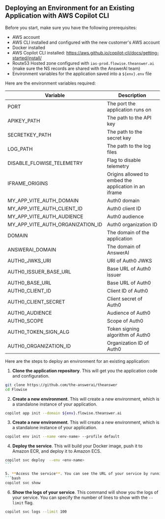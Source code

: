 ## Deploying an Environment for an Existing Application with AWS Copilot CLI

Before you start, make sure you have the following prerequisites:

-   AWS account
-   AWS CLI installed and configured with the new customer's AWS account
-   Docker installed
-   AWS Copilot CLI installed: https://aws.github.io/copilot-cli/docs/getting-started/install/
-   Route53 Hosted zone configured with `ias-prod.flowise.theanswer.ai` (make sure the NS records are shared with the AnswerAI team)
-   Environment variables for the application saved into a `${env}.env` file

Here are the environment variables required:

| Variable                         | Description                                           |
| -------------------------------- | ----------------------------------------------------- |
| PORT                             | The port the application runs on                      |
| APIKEY_PATH                      | The path to the API key                               |
| SECRETKEY_PATH                   | The path to the secret key                            |
| LOG_PATH                         | The path to the log files                             |
| DISABLE_FLOWISE_TELEMETRY        | Flag to disable telemetry                             |
| IFRAME_ORIGINS                   | Origins allowed to embed the application in an iframe |
| MY_APP_VITE_AUTH_DOMAIN          | Auth0 domain                                          |
| MY_APP_VITE_AUTH_CLIENT_ID       | Auth0 client ID                                       |
| MY_APP_VITE_AUTH_AUDIENCE        | Auth0 audience                                        |
| MY_APP_VITE_AUTH_ORGANIZATION_ID | Auth0 organization ID                                 |
| DOMAIN                           | The domain of the application                         |
| ANSWERAI_DOMAIN                  | The domain of AnswerAI                                |
| AUTH0_JWKS_URI                   | URI of Auth0 JWKS                                     |
| AUTH0_ISSUER_BASE_URL            | Base URL of Auth0 issuer                              |
| AUTH0_BASE_URL                   | Base URL of Auth0                                     |
| AUTH0_CLIENT_ID                  | Client ID of Auth0                                    |
| AUTH0_CLIENT_SECRET              | Client secret of Auth0                                |
| AUTH0_AUDIENCE                   | Audience of Auth0                                     |
| AUTH0_SCOPE                      | Scope of Auth0                                        |
| AUTH0_TOKEN_SIGN_ALG             | Token signing algorithm of Auth0                      |
| AUTH0_ORGANIZATION_ID            | Organization ID of Auth0                              |

Here are the steps to deploy an environment for an existing application:

1. **Clone the application repository**. This will get you the application code and configuration.

```bash
git clone https://github.com/the-answerai/theanswer
cd Flowise
```

2. **Create a new environment**. This will create a new environment, which is a standalone instance of your application.

```bash
copilot app init --domain ${env}.flowise.theanswer.ai
```

3. **Create a new environment**. This will create a new environment, which is a standalone instance of your application.

```bash
copilot env init --name <env-name> --profile default
```

4. **Deploy the service**. This will build your Docker image, push it to Amazon ECR, and deploy it to Amazon ECS.

````bash
copilot svc deploy  --env <env-name>
```

5. **Access the service**. You can see the URL of your service by running:
```bash
copilot svc show
````

6. **Show the logs of your service**. This command will show you the logs of your service. You can specify the number of lines to show with the `--limit` flag.

```bash
copilot svc logs --limit 100
```
